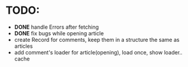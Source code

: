 # TODO:

- **DONE** handle Errors after fetching
- **DONE** fix bugs while opening article
- create Record for comments, keep them in a structure the same as articles
- add comment's loader for article(opening), load once, show loader.. cache
